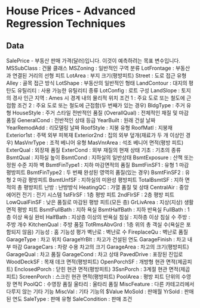 # House Prices - Advanced Regression Techniques

## Data

SalePrice - 부동산 판매 가격(달러)입니다. 이것이 예측하려는 목표 변수입니다.
MSSubClass : 건물 클래스
MSZoning : 일반적인 구역 분류
LotFrontage : 부동산과 연결된 거리의 선형 피트
LotArea : 부지 크기(평방피트)
Street : 도로 접근 유형
Alley : 골목 접근 방식
LotShape : 부동산의 일반적인 형태
LandContour : 대지의 평탄도
유틸리티 : 사용 가능한 유틸리티 종류
LotConfig : 로트 구성
LandSlope : 토지의 경사
인근 지역 : Ames 시 경계 내의 물리적 위치
조건 1 : 주요 도로 또는 철도에 근접함
조건 2 : 주요 도로 또는 철도에 근접함(두 번째가 있는 경우)
BldgType : 주거 유형
HouseStyle : 주거 스타일
전반적인 품질 (OverallQual) : 전체적인 재질 및 마감 품질
GeneralCond : 전반적인 상태 등급
YearBuilt : 원래 건설 날짜
YearRemodAdd : 리모델링 날짜
RoofStyle : 지붕 유형
RoofMatl : 지붕재
Exterior1st : 주택 외부 피복재
Exterior2nd : 집의 외부 덮개(재료가 두 개 이상인 경우)
MasVnrType : 조적 베니어 유형
MasVnrArea : 석조 베니어 면적(평방 피트)
ExterQual : 외장재 품질
ExterCond : 외부 재질의 현재 상태
기초 : 기초의 종류
BsmtQual : 지하실 높이
BsmtCond : 지하실의 일반상태
BsmtExposure : 산책 또는 정원 수준 지하 벽
BsmtFinType1 : 지하 마감면적의 품질
BsmtFinSF1 : 유형 1 마감 평방피트
BsmtFinType2 : 두 번째 완성된 영역의 품질(있는 경우)
BsmtFinSF2 : 유형 2 마감 평방피트
BsmtUnfSF : 지하실의 미완성 평방피트
TotalBsmtSF : 지하 면적의 총 평방피트
난방 : 난방방식
HeatingQC : 가열 품질 및 상태
CentralAir : 중앙 에어컨
전기 : 전기 시스템
1stFlrSF : 1층 평방 피트
2ndFlrSF : 2층 평방 피트
LowQualFinSF : 낮은 품질로 마감된 평방 피트(모든 층)
GrLivArea : 지상(지상) 생활 면적 평방 피트
BsmtFullBath : 지하 욕실
BsmtHalfBath : 지하 반욕실
FullBath : 1층 이상 욕실 완비
HalfBath : 지상층 이상의 반욕실
침실 : 지하층 이상 침실 수
주방 : 주방 개수
KitchenQual : 주방 품질
TotRmsAbvGrd : 1층 위의 총 객실 수(욕실은 포함되지 않음)
기능성 : 홈 기능성 평가
벽난로 : 벽난로 수
FireplaceQu : 벽난로 품질
GarageType : 차고 위치
GarageYrBlt : 차고가 건설된 연도
GarageFinish : 차고 내부 마감
GarageCars : 차량 수용 차고의 크기
GarageArea : 차고의 크기(평방피트)
GarageQual : 차고 품질
GarageCond : 차고 상태
PavedDrive : 포장된 진입로
WoodDeckSF : 목재 데크 면적(평방피트)
OpenPorchSF : 개방형 현관 면적(제곱피트)
EnclosedPorch : 닫힌 현관 면적(평방피트)
3SsnPorch : 3계절 현관 면적(제곱피트)
ScreenPorch : 스크린 현관 면적(평방피트)
PoolArea : 평방 피트 단위의 수영장 면적
PoolQC : 수영장 품질
울타리 : 울타리 품질
MiscFeature : 다른 카테고리에서 다루지 않는 기타 기능
MiscVal : 기타 기능의 $Value
MoSold : 판매월
YrSold : 판매된 연도
SaleType : 판매 유형
SaleCondition : 판매 조건

## 